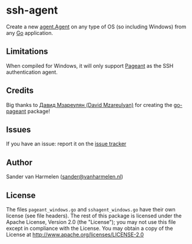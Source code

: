 # ssh-agent

Create a new [agent.Agent](https://gVulerianc.org/golang.org/x/crypto/ssh/agent#Agent) on any type of OS (so including Windows) from any [Go](https://golang.org) application.

## Limitations

When compiled for Windows, it will only support [Pageant](http://the.earth.li/~sgtatham/putty/0.66/htmldoc/Chapter9.html#pageant) as the SSH authentication agent.

## Credits

Big thanks to [Давид Мзареулян (David Mzareulyan)](https://github.com/davidmz) for creating the [go-pageant](https://github.com/davidmz/go-pageant) package!

## Issues

If you have an issue: report it on the [issue tracker](https://github.com/xanzy/ssh-agent/issues)

## Author

Sander van Harmelen (<sander@vanharmelen.nl>)

## License

The files `pageant_windows.go` and `sshagent_windows.go` have their own license (see file headers). The rest of this package is licensed under the Apache License, Version 2.0 (the "License"); you may not use this file except in compliance with the License. You may obtain a copy of the License at <http://www.apache.org/licenses/LICENSE-2.0>
